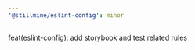 ```yaml
---
'@stillmine/eslint-config': minor
---
```


feat(eslint-config): add storybook and test related rules
